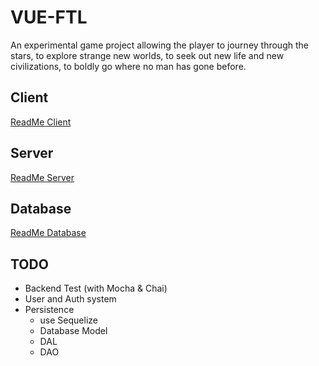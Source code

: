 # VUE-FTL

An experimental game project allowing the player to journey through the stars, to explore strange new worlds, to seek out new life and new civilizations, to boldly go where no man has gone before.

## Client

[ReadMe Client](./vue-ftl-app/README.md)

## Server

[ReadMe Server](./vue-ftl-server/README.md)

## Database

[ReadMe Database](./vue-ftl-database/README.md)

## TODO
- Backend Test (with Mocha & Chai)
- User and Auth system
- Persistence 
    - use Sequelize
    - Database Model
    - DAL
    - DAO